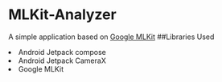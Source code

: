 # MLKit-Analyzer
A simple application based on <a href = "https://developers.google.com/ml-kit">Google MLKit</a>
##Libraries Used
<li>Android Jetpack compose</li>
<li>Android Jetpack CameraX</li>
<li>Google MLKit</li>
